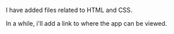 I have added files related to HTML and CSS.

In a while, i'll add a link to where the app can be viewed.
